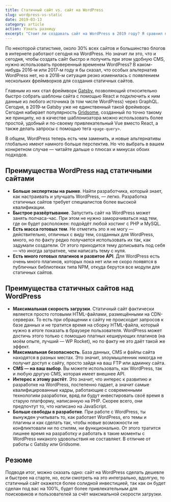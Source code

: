 ```yaml
---
title: Статичный сайт vs. сайт на WordPress
slug: wordpress-vs-static
date: 2019-03-13
category: article
action: Узнать разницу
excerpt: "Стоит ли создавать сайт на WordPress в 2019 году? Я сравнил процесс создания сайта по двум подходами: если он полностью построен на WordPress и если он создан как статичный сайт по технологии JAMstack. Какой из лучше и почему — читайте в этой статье."
---
```


По некоторой статистике, около 30% всех сайтов и большинство блогов в интернете работают сегодня на WordPress. Но значит ли это, что и сегодня, чтобы создать сайт быстро и получить при этом удобную CMS, нужно использовать проверенный временем WordPress? В каком-нибудь 2016-м или 2017-м году я бы сказал, что особых альтернатив WordPress нет, но в 2018-м ситуация резко изменилась с появлением нескольких фреймворков для создания статичных сайтов.

Главным из них стал фреймворк [Gatsby](https://www.gatsbyjs.org/), позволяющий относительно быстро собрать шаблоны сайта с помощью React и подключить к ним данные из любого источника (в том числе WordPress) через GraphQL. Сегодня, в 2019-м Gatsby уже не единственный такой фреймворк. Сегодня набирает популярность [Gridsome](https://gridsome.org), созданный по точно такому же принципу, но в качестве шаблонизатора можно использовать более простой, удобный и по-своему привлекательный Vue вместо React, а также делать запросы с помощью тега `<page-query>`.

В общем, WordPress теперь есть чем заменить, и новые альтернативы глобально имеют намного больше перспектив. Но что выбрать в вашем конкретном случае — читайте дальше о плюсах и минусах обоих подходов.

## Преимущества WordPress над статичными сайтами

- **Больше экспертизы на рынке**. Найти разработчика, который знает, как настраивать и улучшать WordPress, — легко. Разработка статичных сайтов требует специалистов более высокой квалификации.
- **Быстрое развёртывание**. Запустить сайт на WordPress может занять полчаса-час. При этом не нужно заморачиваться над тем, где он будет расположен: подойдёт любой хостинг c PHP и MySQL.
- **Есть масса готовых тем**. Не отметить это я не могу — действительно, отличных с виду тем, созданных для WordPress, много, но по факту редко получается использовать их так, как задумали создатели. От этого приходится тему дописывать под себя — что иногда затратнее, чем написать тему с нуля.
- **Есть много готовых плагинов и развитое API**. Для WordPress есть очень много плагинов, которых пока нет или не скоро появятся в публичных библиотеках типа NPM, откуда берутся все модули для статичных сайтов.

## Преимущества статичных сайтов над WordPress

- **Максимальная скорость загрузки**. Статичный сайт фактически является просто готовыми HTML-файлами, размещёнными на CDN-серверах. То есть при обращении к сайту не происходит запросов к базе данных и не тратится время на сборку HTML-файла, который нужно в итоге показать в браузере пользователя. WordPress может достичь этого только с помощью платных кеширующих плагинов (на моём опыте, лучший — WP Rocket), но по факту не это даёт такой же эффект.
- **Максимальная безопасность**. База данных, CMS и файлы сайта находятся в разных местах. Это значит, злоумышленник никогда не получит доступ к сайту, просто зайдя на ваш FTP или админку сайта.
- **CMS — на ваш выбор**. Вы можете использовать, как WordPress, так и любую другую CMS, которая имеет внешнее API.
- **Интерес к этому растёт**. Это значит, что интерес к развитию и разработке на WordPress, постепенно падает, а значит самые квалифицированные кадры, работающие с современными технологияи разработки, вряд ли будут инвестировать своё время в старую платформу, написанную на PHP. Скорее всего, они предпочтут то, что написано на JavaScript.
- **Больше свободы в разработке**. При работе с WordPress, ты вынужден учитывать то, как работает WordPress, его темы и плагины и как сделать так, чтобы новые возможности не конфликтовали ни по стилям, ни функционально. От этого тратится лишнее время на разработку и работать в такие моменты с WordPress никакого удовольствия не составляет. В отличие от работы с Gatsby или Gridsome.

## Резюме

Подводя итог, можно сказать одно: сайт на WordPress сделать дешевле и быстрее на старте, но, если смотреть на это интегрально, вдолгую, то статичный сайт окажется более солидной инвестицией, так как он будет сделан под вас на 100%, будет более привлекательным для поисковиков и пользователей за счёт максмальной скорости загрузки.
